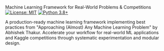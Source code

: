 Machine Learning Framework for Real-World Problems & Competitions
[![License: MIT](https://img.shields.io/badge/License-MIT-yellow.svg)](https://opensource.org/licenses/MIT)
[![Python 3.8+](https://img.shields.io/badge/Python-3.8%2B-blue.svg)](https://www.python.org/downloads/)

A production-ready machine learning framework implementing best practices from "Approaching (Almost) Any Machine Learning Problem" by Abhishek Thakur. Accelerate your workflow for real-world ML applications and Kaggle competitions through systematic experimentation and modular design.
